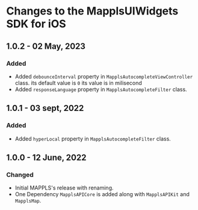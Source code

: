 # Changes to the MapplsUIWidgets SDK for iOS

## 1.0.2 - 02 May, 2023

### Added
- Added `debounceInterval` property in `MapplsAutocompleteViewController` class. its default value is `0` its value is in milisecond
- Added `responseLanguage` property in `MapplsAutocompleteFilter` class.

## 1.0.1 - 03 sept, 2022

### Added
- Added `hyperLocal` property in `MapplsAutocompleteFilter` class.

## 1.0.0 - 12 June, 2022

### Changed

- Initial MAPPLS's release with renaming.
- One Dependency `MapplsAPICore` is added along with `MapplsAPIKit` and `MapplsMap`.
